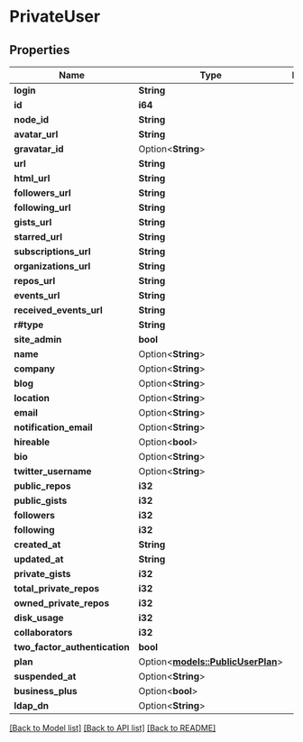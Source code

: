 # PrivateUser

## Properties

Name | Type | Description | Notes
------------ | ------------- | ------------- | -------------
**login** | **String** |  | 
**id** | **i64** |  | 
**node_id** | **String** |  | 
**avatar_url** | **String** |  | 
**gravatar_id** | Option<**String**> |  | 
**url** | **String** |  | 
**html_url** | **String** |  | 
**followers_url** | **String** |  | 
**following_url** | **String** |  | 
**gists_url** | **String** |  | 
**starred_url** | **String** |  | 
**subscriptions_url** | **String** |  | 
**organizations_url** | **String** |  | 
**repos_url** | **String** |  | 
**events_url** | **String** |  | 
**received_events_url** | **String** |  | 
**r#type** | **String** |  | 
**site_admin** | **bool** |  | 
**name** | Option<**String**> |  | 
**company** | Option<**String**> |  | 
**blog** | Option<**String**> |  | 
**location** | Option<**String**> |  | 
**email** | Option<**String**> |  | 
**notification_email** | Option<**String**> |  | [optional]
**hireable** | Option<**bool**> |  | 
**bio** | Option<**String**> |  | 
**twitter_username** | Option<**String**> |  | [optional]
**public_repos** | **i32** |  | 
**public_gists** | **i32** |  | 
**followers** | **i32** |  | 
**following** | **i32** |  | 
**created_at** | **String** |  | 
**updated_at** | **String** |  | 
**private_gists** | **i32** |  | 
**total_private_repos** | **i32** |  | 
**owned_private_repos** | **i32** |  | 
**disk_usage** | **i32** |  | 
**collaborators** | **i32** |  | 
**two_factor_authentication** | **bool** |  | 
**plan** | Option<[**models::PublicUserPlan**](public_user_plan.md)> |  | [optional]
**suspended_at** | Option<**String**> |  | [optional]
**business_plus** | Option<**bool**> |  | [optional]
**ldap_dn** | Option<**String**> |  | [optional]

[[Back to Model list]](../README.md#documentation-for-models) [[Back to API list]](../README.md#documentation-for-api-endpoints) [[Back to README]](../README.md)


